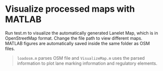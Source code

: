 # Visualize processed maps with MATLAB
Run test.m to visualize the automatically generated Lanelet Map, which is in OpenStreetMap format. Change the file path to view different maps. MATLAB figures are automatically saved inside the same folder as OSM files.

> ```loadosm.m``` parses OSM file and ```VisualizeMap.m``` uses the parsed information to plot lane marking information and regulatory elements.
